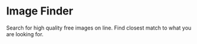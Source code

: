 ﻿# Image Finder

Search for high quality free images on line. 
Find closest match to what you are looking for.

